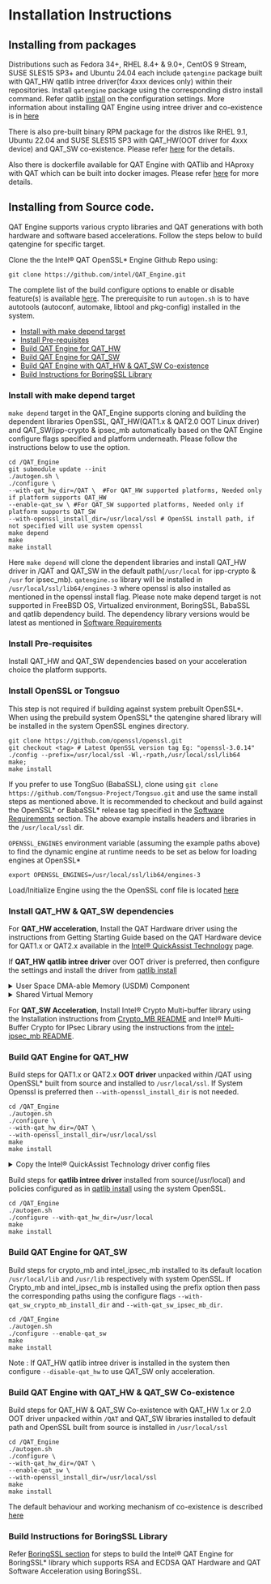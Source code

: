 # Installation Instructions

## Installing from packages
Distributions such as Fedora 34+, RHEL 8.4+ & 9.0+, CentOS 9 Stream,
SUSE SLES15 SP3+ and Ubuntu 24.04 each include `qatengine` package built
with QAT_HW qatlib intree driver(for 4xxx devices only) within their
repositories. Install `qatengine` package using the corresponding distro
install command. Refer qatlib [install](https://github.com/intel/qatlib/blob/main/INSTALL)
on the configuration settings.
More information about installing QAT Engine using intree driver and co-existence is
in [here](https://intel.github.io/quickassist/qatlib/index.html)

There is also pre-built binary RPM package for the distros like RHEL 9.1,
Ubuntu 22.04 and SUSE SLES15 SP3 with QAT_HW(OOT driver for 4xxx device) and QAT_SW
co-existence. Please refer [here](qat_common.md#binary-rpm-package)
for the details.

Also there is dockerfile available for QAT Engine with QATlib and HAproxy with QAT
which can be built into docker images.
Please refer [here](../dockerfiles/README.md) for more details.

## Installing from Source code.
QAT Engine supports various crypto libraries and QAT generations with
both hardware and software based accelerations. Follow the steps below
to build qatengine for specific target.

Clone the the Intel&reg; QAT OpenSSL\* Engine Github Repo using:
```
git clone https://github.com/intel/QAT_Engine.git
```

The complete list of the build configure options to enable or disable
feature(s) is available [here](config_options.md). The prerequisite
to run `autogen.sh` is to have autotools (autoconf, automake,
libtool and pkg-config) installed in the system.

- [Install with make depend target](#install-with-make-depend-target)
- [Install Pre-requisites](#install-pre-requisites)
- [Build QAT Engine for QAT_HW](#build-qat-engine-for-qat_hw)
- [Build QAT Engine for QAT_SW](#build-qat-engine-for-qat_sw)
- [Build QAT Engine with QAT_HW & QAT_SW Co-existence ](#build-qat-engine-with-qat_hw--qat_sw-co-existence)
- [Build Instructions for BoringSSL Library](bssl_support.md)

### Install with make depend target
`make depend`  target in the QAT_Engine supports cloning and  building
the dependent libraries OpenSSL, QAT_HW(QAT1.x & QAT2.0 OOT Linux driver) and
QAT_SW(ipp-crypto & ipsec_mb automatically based on the QAT Engine configure
flags specified and platform underneath. Please follow the instructions below
to use the option.

```
cd /QAT_Engine
git submodule update --init
./autogen.sh \
./configure \
--with-qat_hw_dir=/QAT \  #For QAT_HW supported platforms, Needed only if platform supports QAT_HW
--enable-qat_sw \ #For QAT_SW supported platforms, Needed only if platform supports QAT_SW
--with-openssl_install_dir=/usr/local/ssl # OpenSSL install path, if not specified will use system openssl
make depend
make
make install
```

Here `make depend` will clone the dependent libraries and install QAT_HW driver in /QAT
and QAT_SW in the default path(`/usr/local` for ipp-crypto & `/usr` for ipsec_mb).
`qatengine.so` library will be installed in `/usr/local/ssl/lib64/engines-3` where
openssl is also installed as mentioned in the openssl install flag.
Please note make depend target is not supported in FreeBSD OS, Virtualized
environment, BoringSSL, BabaSSL and qatlib dependency build.
The dependency library versions would be latest as mentioned in
[Software Requirements](software_requirements.md)

### Install Pre-requisites
Install QAT_HW and QAT_SW dependencies based on your acceleration choice the platform supports.

### Install OpenSSL or Tongsuo
This step is not required if building against system prebuilt OpenSSL\*.
When using the prebuild system OpenSSL\* the qatengine shared library will
be installed in the system OpenSSL engines directory.

```
git clone https://github.com/openssl/openssl.git
git checkout <tag> # Latest OpenSSL version tag Eg: "openssl-3.0.14"
./config --prefix=/usr/local/ssl -Wl,-rpath,/usr/local/ssl/lib64
make;
make install
```

If you prefer to use TongSuo (BabaSSL), clone using
`git clone https://github.com/Tongsuo-Project/Tongsuo.git` and use the
same install steps as mentioned above. It is recommended to checkout and build
against the OpenSSL\* or BabaSSL\* release tag specified in the
[Software Requirements](software_requirements.md) section.
The above example installs headers and libraries in the `/usr/local/ssl` dir.

`OPENSSL_ENGINES` environment variable (assuming the example paths above)
to find the dynamic engine at runtime needs to be set as below for loading engines
at OpenSSL\*

```
export OPENSSL_ENGINES=/usr/local/ssl/lib64/engines-3
```
Load/Initialize Engine using the the OpenSSL conf file is located [here](openssl_config.md)

### Install QAT_HW & QAT_SW dependencies

For **QAT_HW acceleration**, Install the QAT Hardware driver using the instructions from
Getting Starting Guide based on the QAT Hardware device for QAT1.x or QAT2.x available in the
[Intel® QuickAssist Technology](https://www.intel.com/content/www/us/en/developer/topic-technology/open/quick-assist-technology/overview.html)
page.

If **QAT_HW qatlib intree driver** over OOT driver is preferred, then configure the settings and
install the driver from [qatlib install](https://github.com/intel/qatlib/blob/main/INSTALL)

<details>
<summary>User Space DMA-able Memory (USDM) Component</summary>

The QAT_HW driver requires pinned contiguous memory allocations which is
allocated using the User Space DMA-able Memory (USDM) Component supplied within the QAT_HW
driver itself.
For Multithread use case, the USDM Component provides lockless thread specific memory
allocations which can be enabled using the below configure option while building QAT Hardware
driver. This is not needed for multiprocess use cases.

```
./configure --enable-icp-thread-specific-usdm --enable-128k-slab
```
</details>

<details>
<summary>Shared Virtual Memory</summary>

QAT gen4 devices(4xxx) supports Shared Virtual Memory (SVM) that allows the use of unpinned
user space memory avoiding the memcpy of buffers to pinned contiguous memory.
The SVM support in the driver enables passing of virtual addresses to the QAT
hardware for processing acceleration requests, i.e. addresses are the same
virtual addresses used in the calling process supporting Zero-copy. This Support
in the QAT Engine can be enabled dynamically by setting `SvmEnabled = 1` and `ATEnabled = 1`
in the QAT PF and VF device's driver config file(s) along with other prerequisites mentioned below.
This is **applicable only for OOT driver package** and not supported in qatlib intree driver.

The Following parameter needs to be enabled in BIOS and is supported only in QAT gen4 devices.

* Support for Shared Virtual Memory with Intel IOMMU
* Enable VT-d
* Enable ATS
</details>

For **QAT_SW Acceleration**, Install Intel® Crypto Multi-buffer library using the Installation instructions
from [Crypto_MB README](https://github.com/intel/ipp-crypto/tree/develop/sources/ippcp/crypto_mb)
and Intel® Multi-Buffer Crypto for IPsec Library using the instructions
from the [intel-ipsec_mb README](https://github.com/intel/intel-ipsec-mb).

### Build QAT Engine for QAT_HW

Build steps for QAT1.x or QAT2.x **OOT driver** unpacked within /QAT using OpenSSL\*
built from source and installed to `/usr/local/ssl`.  If System Openssl
is preferred then `--with-openssl_install_dir` is not needed.

```
cd /QAT_Engine
./autogen.sh
./configure \
--with-qat_hw_dir=/QAT \
--with-openssl_install_dir=/usr/local/ssl
make
make install
```

<details>
<summary>Copy the Intel® QuickAssist Technology driver config files</summary>

This step is not needed when qatlib intree driver is used which is managed by `qatmgr`
in the qatlib. QAT Engine built against OOT Driver needs Intel&reg; QAT Driver conf files
with `[SHIM]` section instead of default `[SSL]`.
The default section name in the QAT OpenSSL\* Engine can be modified if required
by either using the engine ctrl command SET_CONFIGURATION_SECTION_NAME or by
setting the environment variable "QAT_SECTION_NAME".
The example conf files with `SHIM` section are located at `/path/to/qat_engine/qat_hw_config`

The files are grouped by acceleration device(dh895xcc or c6xx or c3xxx
or 200xx or c4xxx or 4xxx), please choose the files according to the
QAT acceleration device type in the system

The files are also split into `multi_process` and `multi_thread` based use cases.

For event driven polling based application, change the parameter `Cy$nIsPolled=1`
to `Cy$nIsPolled=2` for each instances($n) in the respective config file to use
event driven polling support. Event driven config files are only supported in Linux.
Once you have decided which config file you should use, or created your own you
should follow the procedure below to install it:

1. Stop the acceleration driver as described in the Section
"Starting/Stopping the Acceleration software" from the
Getting Started Guide available in [Intel&reg; QuickAssist Technology Driver](https://developer.intel.com/quickassist)

2. Copy the appropriate `.conf` file to `/etc` for n number of QAT devices

3. Start the acceleration driver as described in the Section
"Starting/Stopping the Acceleration software" from the
Getting Started Guide available in [Intel&reg; QuickAssist Technology Driver](https://developer.intel.com/quickassist)
</details>

Build steps for **qatlib intree driver** installed from source(/usr/local)
and policies configured as in [qatlib install](https://github.com/intel/qatlib/blob/main/INSTALL)
using the system OpenSSL.

```
cd /QAT_Engine
./autogen.sh
./configure --with-qat_hw_dir=/usr/local
make
make install
```

### Build QAT Engine for QAT_SW

Build steps for crypto_mb and intel_ipsec_mb installed to its default location
`/usr/local/lib` and `/usr/lib` respectively with system OpenSSL.
If Crypto_mb and intel_ipsec_mb is installed using the prefix option then pass
the corresponding paths using the configure flags
`--with-qat_sw_crypto_mb_install_dir` and `--with-qat_sw_ipsec_mb_dir`.

```
cd /QAT_Engine
./autogen.sh
./configure --enable-qat_sw
make
make install
```
Note : If QAT_HW qatlib intree driver is installed in the system then configure `--disable-qat_hw`
to use QAT_SW only acceleration.

### Build QAT Engine with QAT_HW & QAT_SW Co-existence 

Build steps for QAT_HW & QAT_SW Co-existence with QAT_HW 1.x or 2.0 OOT
driver unpacked within `/QAT` and QAT_SW libraries installed to default path
and OpenSSL built from source is installed in `/usr/local/ssl`

```
cd /QAT_Engine
./autogen.sh
./configure \
--with-qat_hw_dir=/QAT \
--enable-qat_sw \
--with-openssl_install_dir=/usr/local/ssl
make
make install
```

The default behaviour and working mechanism of co-existence is described
[here](qat_coex.md#qat_hw-and-qat_sw-co-existence)

### Build Instructions for BoringSSL Library

Refer [BoringSSL section](bssl_support.md)
for steps to build the  Intel® QAT Engine for BoringSSL\* library
which supports RSA and ECDSA QAT Hardware and QAT Software Acceleration using BoringSSL.
